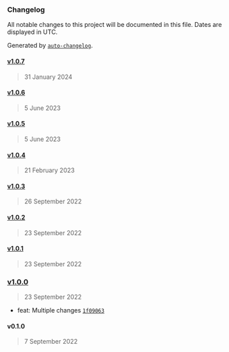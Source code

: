 ### Changelog

All notable changes to this project will be documented in this file. Dates are displayed in UTC.

Generated by [`auto-changelog`](https://github.com/CookPete/auto-changelog).

#### [v1.0.7](https://github.com/ilyub/types-fix/compare/v1.0.6...v1.0.7)

> 31 January 2024

#### [v1.0.6](https://github.com/ilyub/types-fix/compare/v1.0.5...v1.0.6)

> 5 June 2023

#### [v1.0.5](https://github.com/ilyub/types-fix/compare/v1.0.4...v1.0.5)

> 5 June 2023

#### [v1.0.4](https://github.com/ilyub/types-fix/compare/v1.0.3...v1.0.4)

> 21 February 2023

#### [v1.0.3](https://github.com/ilyub/types-fix/compare/v1.0.2...v1.0.3)

> 26 September 2022

#### [v1.0.2](https://github.com/ilyub/types-fix/compare/v1.0.1...v1.0.2)

> 23 September 2022

#### [v1.0.1](https://github.com/ilyub/types-fix/compare/v1.0.0...v1.0.1)

> 23 September 2022

### [v1.0.0](https://github.com/ilyub/types-fix/compare/v0.1.0...v1.0.0)

> 23 September 2022

- feat: Multiple changes [`1f09063`](https://github.com/ilyub/types-fix/commit/1f090638acaac872ccc4ca0814ef59b9f8f78efb)

#### v0.1.0

> 7 September 2022
